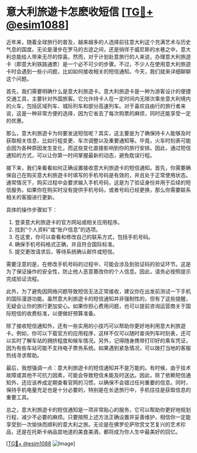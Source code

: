 # 意大利旅遊卡怎麽收短信 [[TG💪+ @esim1088](https://t.me/s/esim1088)]

近年来，随着全球旅行的普及，越来越多的人选择前往意大利这个充满艺术与历史气息的国度。无论是漫步在罗马的古迹之间，还是徜徉于威尼斯的水巷之中，意大利总能给人带来无尽的惊喜。然而，对于计划赴意旅行的人来说，办理意大利旅遊卡（即意大利铁路通票）是一个必不可少的步骤。不过，不少人在使用意大利旅遊卡时会遇到一些小问题，比如如何接收相关的短信通知。今天，我们就来详细聊聊这个问题。

首先，我们需要明确什么是意大利旅遊卡。意大利旅遊卡是一种为游客设计的便捷交通工具，主要针对外国旅客。它允许持卡人在一定时间内无限次乘坐意大利境内的火车，包括区域列车、城际列车和部分高速列车。对于喜欢自由行的旅行者来说，这是一种非常方便的选择，因为它省去了每次购票的麻烦，同时还能享受一定的优惠。

那么，意大利旅遊卡为何要发送短信呢？其实，这主要是为了确保持卡人能够及时获取相关信息，比如行程变更、车次调整以及重要通知等。毕竟，火车时刻表可能会因为各种原因发生变化，而这些变化直接影响到你的旅行安排。因此，通过短信通知的方式，可以让你第一时间掌握最新的动态，避免耽误行程。

接下来，我们来看看如何正确设置接收意大利旅遊卡的短信通知。首先，你需要确保自己在购买意大利旅遊卡时填写的手机号码是有效的，并且处于正常使用状态。通常情况下，购买过程中会要求输入手机号码，这是为了验证身份并用于后续的短信服务。如果你在购买时没有提供手机号码，或者号码已经更换，那么你需要联系相关的客服进行更新。

具体的操作步骤如下：

1. 登录意大利旅遊卡的官方网站或相关应用程序。
2. 找到“个人资料”或“账户信息”的选项。
3. 在这里，你可以查看和修改自己的联系方式，包括手机号码。
4. 确保手机号码格式正确，并且符合国际标准。
5. 提交更改请求后，等待系统确认邮件或短信。

需要注意的是，在修改手机号码的过程中，可能会涉及到验证码的验证环节。这是为了保证操作的安全性，防止他人恶意篡改你的个人信息。因此，请务必按照提示完成验证流程。

此外，为了避免因网络问题导致短信无法正常接收，建议你在出发前测试一下手机的国际漫游功能。虽然意大利旅遊卡的短信通知并非强制性的，但有了这些提醒，无疑会让你的旅行更加安心。如果你担心费用问题，也可以提前咨询运营商关于国际短信的收费标准，以便做好预算准备。

除了接收短信通知外，还有一些实用的小技巧可以帮助你更好地利用意大利旅遊卡。例如，你可以下载官方的应用程序，这样不仅可以随时查询列车时刻表，还可以实时了解车站的拥挤程度和候车情况。另外，记得随身携带打印好的乘车凭证，因为有些车站可能不支持电子票务系统。如果遇到紧急情况，可以拨打当地的客服热线寻求帮助。

最后，我想强调一点：意大利旅遊卡的短信通知并不是万能的。有时候，由于技术故障或其他不可抗力因素，可能会导致短信未能及时送达。因此，除了依赖短信通知外，还应该养成定期查看官网的习惯，以确保不会错过任何重要的信息。同时，保持手机电量充足也是十分必要的，特别是在长途旅行中，手机往往是获取信息的重要工具。

总之，意大利旅遊卡的短信通知是一项非常贴心的服务，它可以帮助你更好地规划行程，减少不必要的麻烦。只要按照上述方法正确设置并妥善维护，相信你一定能享受到一次愉快而顺利的意大利之旅。无论是在佛罗伦萨欣赏文艺复兴的艺术珍品，还是在托斯卡纳品尝地道的美食美酒，都将成为你人生中最美好的回忆。

[[TG💪+ @esim1088](https://t.me/s/esim1088) ![Image](https://i.postimg.cc/4NQfJmqS/Snipaste-2025-05-13-00-14-12.png)]
